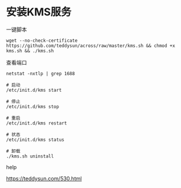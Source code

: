 # 安装KMS服务

一键脚本

`wget --no-check-certificate https://github.com/teddysun/across/raw/master/kms.sh && chmod +x kms.sh && ./kms.sh`

查看端口

`netstat -nxtlp | grep 1688`

```
# 启动
/etc/init.d/kms start

# 停止
/etc/init.d/kms stop

# 重启
/etc/init.d/kms restart

# 状态
/etc/init.d/kms status

# 卸载
./kms.sh uninstall
```
help

<https://teddysun.com/530.html>
